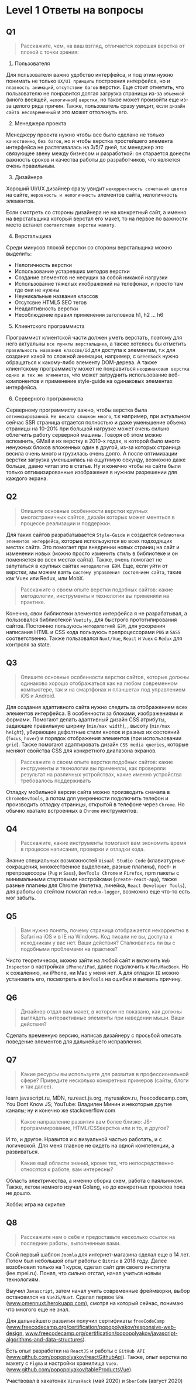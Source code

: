 # Level 1 Ответы на вопросы

## Q1

>Расскажите, чем, на ваш взгляд, отличается хорошая верстка от плохой с точки зрения:

1. Пользователя

Для пользователя важно удобство интерфейса, и под этим нужно понимать не только `UX/UI принципы` построения интерфейса, но и `плавность анимаций`, `отсутствие багов` верстки. Еще стоит отметить, что пользователю не понравится долгая загрузка страницы из-за `объемной` (много весящей, `нелогичной`) `верстки`, но такое может произойти еще из-за целого ряда причин. Также, пользователь сразу увидит, если `дизайн сайта несовременный` и это может оттолкнуть его.

2. Менеджера проекта

Менеджеру проекта нужно чтобы все было сделано не только `качественно`, `без багов`, но и чтобы верстка простейшего элемента интерфейса не растягивалась на 3/5/7 дней, т.к менеджер это связующее звену между бизнесом и разработкой: он старается донести важность сроков и качества работы до разработчиков, что является очень правильным.

3. Дизайнера

Хороший UI/UX дизайнер сразу увидит `некорректность сочетаний цветов` на сайте, `неровность и нелогичность` элементов сайта, нелогичность элементов.

Если смотреть со стороны дизайнера не на конкретный сайт, а именно на верстальщика который верстал его макет, то на первое по важности место встанет `соответствие верстки макету`.

4. Верстальщика

Среди минусов плохой верстки со стороны верстальщика можно выделить:

- Нелогичность верстки
- Использование устаревших методов верстки
- Создание элементов не несущих за собой никакой нагрузки
- Использование тяжелых ихображений на телефонах, и просто там где они не нужны
- Неуникальные названия классов 
- Отсутсвие HTML5 SEO тегов
- Неадаптивность верстки
- Несоблюдение правил применения заголовков h1, h2 ... h6

5. Клиентского программиста

Программист клиентской части должен уметь верстать, поэтому для него актуальны `все пункты верстальщика`, а также хотелось бы отметить `правильность названия классов/id` для доступа к элементам, т.к для создания какой то сложной анимации, например, c `GreenSock` нужно обращаться к какому-либо элементу DOM-дерева. А также клиентскому программисту может не понравиться `неодинаковая верстка одних и тех же элементов`, что может затруднить использование веб-компонентов и применение style-guide на одинаковых элементах интерфейса.

6. Серверного программиста

Серверному программисту важно, чтобы верстка была `оптимизированной`. `Не весила слишком много`, т.к например, при актуальном сейчас SSR страница отдается полностью и даже уменьшение объема страницы на 10-20% при большой нагрузке может очень сильно облегчить работу серверной машины. Говоря об этом можно вспомнить, GMail и их верстку в 2010-х годах, в которой было много ненужных блоков вложенных один в другой, из-за которых страница весила очень много и грузилась очень долго. А после оптимизации верстки загрузка уменьшилась на ощутимую секунду, возможно даже больше, давно читал это в статье. Ну и конечно чтобы на сайте были только оптимизированные изображения в нужном разрешении для каждого экрана.

## Q2

> Опишите основные особенности верстки крупных многостраничных сайтов, дизайн которых может меняться в процессе реализации и поддержки. 

Для таких сайтов разрабатывается `Style-Guide` и создается `библиотека элементов интерфейса`, которые используются во всех подходящих местах сайта. Это помогает  при внедрении новых страниц на сайт и изменении новых (можно просто изменить стиль в библиотеке и он поменяется во всех местах сайта). Также, очень помогает не запутаться в крупных сайтах `методология БЭМ`. Еще, если уйти от верстки, мы можем взять `систему управления состоянием сайта`, такие как Vuex или Redux, или MobX.

>Расскажите о своем опыте верстки подобных сайтов: какие методологии, инструменты и технологии вы применяли на практике.

Конечно, свои библиотеки элементов интерфейса я не разрабатывал, а пользовался библиотекой `Vuetify`, для быстрого прототипирования сайтов. Постоянно пользуюсь `методологией БЭМ`, для ускорения написания HTML и CSS кода пользуюсь препроцессорами `PUG` и `SASS` соответственно. Также пользовался `Nuxt/Vue`, `React` и `Vuex` с `Redux` для контроля за state.

## Q3

>Опишите основные особенности верстки сайтов, которые должны одинаково хорошо отображаться как на любом современном компьютере, так и на смартфонах и планшетах под управлением iOS и Android. 

Для создания адаптивного сайта нужно следить за отображением всех элементов интерфейса. В особенности за блоками, изображениями и формами. Помогают делать адаптивный дизайн CSS атрибуты, задающие правильную ширину (`min/max width`), , высоту (`min/max height`), убирающие дефолтные стили кнопок и разных их состояний (`focus`, `hover`) и порядок отображения элементов (при использовании `grid`). Также помогают адаптировать дизайн `CSS media queries`, которые меняют свойства CSS для конкретного диапазона экранов. 

>Расскажите о своем опыте верстки подобных сайтов: какие инструменты и технологии вы применяли, как проверяли результат на различных устройствах, какие именно устройства требовалось поддерживать

Отладку мобильной версии сайта можно производить сначала в `ChromeDevTools`, а потом для уверенности подключить телефон и производить отладку страницы, открытой в телефоне через `Chrome`. Но обычно хватало встроенных в `Chrome` инструментов.

## Q4

>Расскажите, какие инструменты помогают вам экономить время в процессе написания, проверки и отладки кода.  

Знание специальных возможностей `Visual Studio Code` (клавиатурные сокращения, множественное выделение, разные плагины), пост- и препроцессоры (`Pug` и `Sass`), `DevTools Chrome` и `Firefox`, npm пакеты с минимальными стартовыми настройками (`create-react-app`), также разные плагины для Chrome (пипетка, линейка, `React Developer Tools`), для работы со стейтом помогал `redux-logger`, возможно еще что-то есть мог забыть.

## Q5

>Вам нужно понять, почему страница отображается некорректно в Safari на iOS и в IE на Windows. Код писали не вы, доступа к исходникам у вас нет. Ваши действия? Сталкивались ли вы с подобными проблемами на практике? 

Чисто теоретически, можно зайти на любой сайт и включить `Web Inspector` в настройках `iPhone/iPad`, далее подключить к `Mac/MacBook`. Но к сожалению, ни iPhone, ни Mac у меня нет. А для отладки `IE` можно установить его, посмотреть в `DevTools` на ошибки и выявить причину.

## Q6

>Дизайнер отдал вам макет, в котором не показано, как должны выглядеть интерактивные элементы при наведении мыши. Ваши действия? 

Сделать временную версию, написав дизайнеру с просьбой описать поведение элементов для дальнейшего исправления.

## Q7

>Какие ресурсы вы используете для развития в профессиональной сфере? Приведите несколько конкретных примеров (сайты, блоги и так далее).

learn.javascript.ru, MDN, ru.react.js.org, myrusakov.ru, freecodecamp.com, You Dont Know JS; YouTube: Владилен Минин и некоторые другие каналы; ну и конечно же stackoverflow.com

>Какое направление развития вам более близко: JS-программирование, HTML/CSSверстка или и то, и другое?

И то, и другое. Нравится и с визуальной частью работать, и с логической. Для меня главное не сидеть на одной компетенции, а развиваться.

>Какие ещё области знаний, кроме тех, что непосредственно относятся к работе, вам интересны? 

Область электричества, а именно сборка схем, работа с паяльником. Также, летом немного изучал Golang, но до конкретных проектов пока не дошло.

Хобби: игра на скрипке

## Q8

>Расскажите нам о себе и предоставьте несколько ссылок на последние работы, выполненные вами.

Свой первый шаблон `Joomla` для интернет-магазина сделал еще в 14 лет. Потом был небольшой опыт работы с `Bitrix` в 2018 году. Далее возобновил только на 1 курсе, сделал сайт для своего института (iee.mpei.ru). Понял, что сильно отстал, начал учиться новым технологиям.

Выучил `Javascript`, затем начал учить современные фреймворки, выбор остановился на `VueJS/Nuxt`. Сделал первое `SPA` (www.omennuxt.herokuapp.com), смотря на который сейчас, понимаю что многого еще не знал.

Для дальнейшего развития получил сертификаты `freeCodeCamp` (www.freecodecamp.org/certification/popopolyakov/responsive-web-design, www.freecodecamp.org/certification/popopolyakov/javascript-algorithms-and-data-structures).

Есть опыт разработки на `ReactJS` и работы с `GitHub API` (www.github.com/popopolyakov/reactGithubApi).
Также, опыт верстки по макету с `Figma` и настройки хранилища `Vuex`.
(www.github.com/popopolyakov/tableProductsVue). 

Участвовал в хакатонах `VirusHack` (май 2020) и `SberCode` (август 2020)